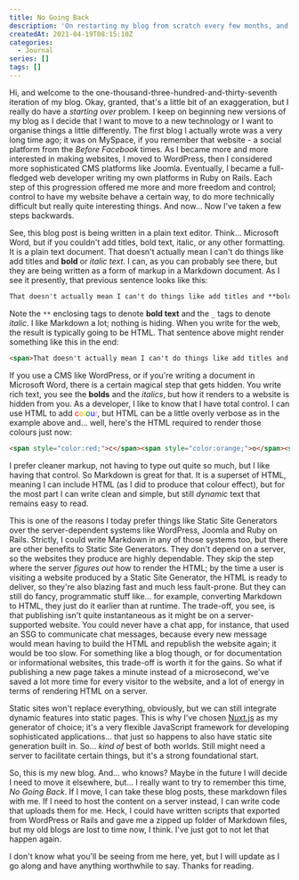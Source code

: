 ```yaml
---
title: No Going Back
description: 'On restarting my blog from scratch every few months, and not wanting to do that again.'
createdAt: 2021-04-19T08:15:10Z
categories:
  - Journal
series: []
tags: []
---
```


Hi, and welcome to the one-thousand-three-hundred-and-thirty-seventh iteration of my blog. Okay, granted, that's a little bit of an exaggeration, but I really do have a _starting over_ problem. I keep on beginning new versions of my blog as I decide that I want to move to a new technology or I want to organise things a little differently. The first blog I actually wrote was a very long time ago; it was on MySpace, if you remember that website - a social platform from the _Before Facebook_ times. As I became more and more interested in making websites, I moved to WordPress, then I considered more sophisticated CMS platforms like Joomla. Eventually, I became a full-fledged web developer writing my own platforms in Ruby on Rails. Each step of this progression offered me more and more freedom and control; control to have my website behave a certain way, to do more technically difficult but really quite interesting things. And now... Now I've taken a few steps backwards.

See, this blog post is being written in a plain text editor. Think... Microsoft Word, but if you couldn't add titles, bold text, italic, or any other formatting. It is a plain text document. That doesn't actually mean I can't do things like add titles and **bold** or _italic text_. I can, as you can probably see there, but they are being written as a form of markup in a Markdown document. As I see it presently, that previous sentence looks like this:

```md
That doesn't actually mean I can't do things like add titles and **bold** or _italic text_.
```

Note the `**` enclosing tags to denote **bold text** and the `_` tags to denote _italic_. I like Markdown a lot; nothing is hiding. When you write for the web, the result is typically going to be HTML. That sentence above might render something like this in the end:

```html
<span>That doesn't actually mean I can't do things like add titles and <strong>bold</strong> or <em>italic text</em>.</span>
```

If you use a CMS like WordPress, or if you're writing a document in Microsoft Word, there is a certain magical step that gets hidden. You write rich text, you see the **bolds** and the _italics_, but how it renders to a website is hidden from you. As a developer, I like to know that I have total control. I can use HTML to add <span style="color:red;">c</span><span style="color:orange;">o</span><span style="color:yellow;">l</span><span style="color:green;">o</span><span style="color:blue;">u</span><span style="color:violet;">r</span>, but HTML can be a little overly verbose as in the example above and... well, here's the HTML required to render those colours just now:

```html
<span style="color:red;">c</span><span style="color:orange;">o</span><span style="color:yellow;">l</span><span style="color:green;">o</span><span style="color:blue;">u</span><span style="color:violet;">r</span>
```

I prefer cleaner markup, not having to type out quite so much, but I like having that control. So Markdown is great for that. It is a superset of HTML, meaning I can include HTML (as I did to produce that colour effect), but for the most part I can write clean and simple, but still _dynamic_ text that remains easy to read.

This is one of the reasons I today prefer things like Static Site Generators over the server-dependent systems like WordPress, Joomla and Ruby on Rails. Strictly, I could write Markdown in any of those systems too, but there are other benefits to Static Site Generators. They don't depend on a server, so the websites they produce are highly dependable. They skip the step where the server _figures out_ how to render the HTML; by the time a user is visiting a website produced by a Static Site Generator, the HTML is ready to deliver, so they're also blazing fast and much less fault-prone. But they can still do fancy, programmatic stuff like... for example, converting Markdown to HTML, they just do it earlier than at runtime. The trade-off, you see, is that publishing isn't quite instantaneous as it might be on a server-supported website. You could never have a chat app, for instance, that used an SSG to communicate chat messages, because every new message would mean having to build the HTML and republish the website again; it would be too slow. For something like a blog though, or for documentation or informational websites, this trade-off is worth it for the gains. So what if publishing a new page takes a minute instead of a microsecond, we've saved a lot more time for every visitor to the website, and a lot of energy in terms of rendering HTML on a server.

Static sites won't replace everything, obviously, but we can still integrate dynamic features into static pages. This is why I've chosen [Nuxt.js](https://nuxtjs.org/) as my generator of choice; it's a very flexible JavaScript framework for developing sophisticated applications... that just so happens to also have static site generation built in. So... _kind of_ best of both worlds. Still might need a server to facilitate certain things, but it's a strong foundational start.

So, this is my new blog. And... who knows? Maybe in the future I will decide I need to move it elsewhere, but... I really want to try to remember this time, _No Going Back_. If I move, I can take these blog posts, these markdown files with me. If I need to host the content on a server instead, I can write code that uploads them for me. Heck, I could have written scripts that exported from WordPress or Rails and gave me a zipped up folder of Markdown files, but my old blogs are lost to time now, I think. I've just got to not let that happen again.

I don't know what you'll be seeing from me here, yet, but I will update as I go along and have anything worthwhile to say. Thanks for reading.
